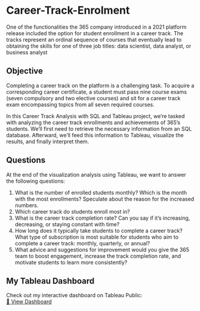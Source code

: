 # Career-Track-Enrolment
One of the functionalities the 365 company introduced in a 2021 platform release included the option for student enrollment in a career track. The tracks represent an ordinal sequence of courses that eventually lead to obtaining the skills for one of three job titles: data scientist, data analyst, or business analyst

## Objective
Completing a career track on the platform is a challenging task. To acquire a corresponding career certificate, a student must pass nine course exams (seven compulsory and two elective courses) and sit for a career track exam encompassing topics from all seven required courses.

In this Career Track Analysis with SQL and Tableau project, we’re tasked with analyzing the career track enrollments and achievements of 365’s students. We’ll first need to retrieve the necessary information from an SQL database. Afterward, we’ll feed this information to Tableau, visualize the results, and finally interpret them.


## Questions 
At the end of the visualization analysis using Tableau, we want to answer the following questions:

1. What is the number of enrolled students monthly? Which is the month with the most enrollments? Speculate about the reason for the increased numbers.
2. Which career track do students enroll most in?
3. What is the career track completion rate? Can you say if it’s increasing, decreasing, or staying constant with time?
4. How long does it typically take students to complete a career track? What type of subscription is most suitable for students who aim to complete a career track: monthly, quarterly, or annual?
5. What advice and suggestions for improvement would you give the 365 team to boost engagement, increase the track completion rate, and motivate students to learn more consistently? 

## My Tableau Dashboard
Check out my interactive dashboard on Tableau Public:  
[🔗 View Dashboard](https://public.tableau.com/app/profile/oluwaseyi.akinsanya/viz/CareerTrackEnrollment/CareerTrackEnrollment)
